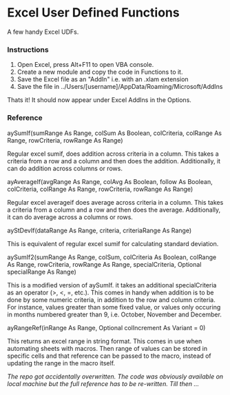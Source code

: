 
# Excel User Defined Functions

A few handy Excel UDFs. 

### Instructions

1. Open Excel, press Alt+F11 to open VBA console.
2. Create a new module and copy the code in Functions to it.
3. Save the Excel file as an "AddIn" i.e. with an .xlam extension
4. Save the file in ../Users/[username]/AppData/Roaming/Microsoft/AddIns

Thats it! It should now appear under Excel AddIns in the Options.

### Reference

aySumIf(sumRange As Range, colSum As Boolean, colCriteria, colRange As Range, rowCriteria, rowRange As Range)

Regular excel sumif, does addition across criteria in a column. This takes a criteria from a row and a column and then does the addition. Additionally, it can do addition across columns or rows.

ayAverageIf(avgRange As Range, colAvg As Boolean, follow As Boolean, colCriteria, colRange As Range, rowCriteria, rowRange As Range)

Regular excel averageif does average across criteria in a column. This takes a criteria from a column and a row and then does the average. Additionally, it can do average across a columns or rows.

ayStDevIf(dataRange As Range, criteria, criteriaRange As Range)

This is equivalent of regular excel sumif for calculating standard deviation.

aySumIf2(sumRange As Range, colSum, colCriteria As Boolean, colRange As Range, rowCriteria, rowRange As Range, specialCriteria, Optional specialRange As Range)

This is a modified version of aySumIf. it takes an additional specialCriteria as an operator (>, <, =, etc.). This comes in handy when addition is to be done by some numeric criteria, in addition to the row and column criteria. For instance, values greater than some fixed value, or values only occuring in months numbered greater than 9, i.e. October, November and December.

ayRangeRef(inRange As Range, Optional colIncrement As Variant = 0)

This returns an excel range in string format. This comes in use when automating sheets with macros. Then range of values can be stored in specific cells and that reference can be passed to the macro, instead of updating the range in the macro itself.

*The repo got accidentally overwritten. The code was obviously available on local machine but the full reference has to be re-written. Till then ...*
